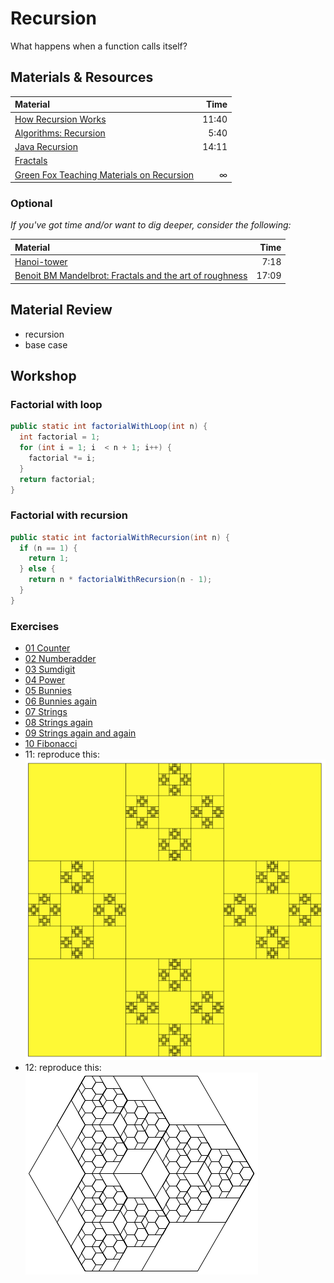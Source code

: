 # Recursion
What happens when a function calls itself?

## Materials & Resources
| Material | Time |
|:---------|-----:|
|[How Recursion Works](https://www.youtube.com/watch?v=ozmE8G6YKww) | 11:40 |
|[Algorithms: Recursion](https://www.youtube.com/watch?v=KEEKn7Me-ms)| 5:40 |
|[Java Recursion](https://www.youtube.com/watch?v=neuDuf_i8Sg)| 14:11 |
| [Fractals](https://www.youtube.com/watch?v=WFtTdf3I6Ug) | |
| [Green Fox Teaching Materials on Recursion](https://github.com/greenfox-academy/teaching-materials/tree/master/exercises/recursion/java.md) | ∞ |




### Optional
*If you've got time and/or want to dig deeper, consider the following:*

| Material | Time |
|:---------|-----:|
|[Hanoi-tower](https://www.youtube.com/watch?v=5_6nsViVM00)| 7:18 |
| [Benoit BM Mandelbrot: Fractals and the art of roughness](https://www.ted.com/talks/benoit_mandelbrot_fractals_the_art_of_roughness?language=en) | 17:09 |


## Material Review
 - recursion
 - base case

## Workshop


### Factorial with loop

```java
public static int factorialWithLoop(int n) {
  int factorial = 1;
  for (int i = 1; i  < n + 1; i++) {
    factorial *= i;
  }
  return factorial;
}
```


### Factorial with recursion

```java
public static int factorialWithRecursion(int n) {
  if (n == 1) {
    return 1;
  } else {
    return n * factorialWithRecursion(n - 1);
  }
}
```

### Exercises

 - [01 Counter](counter/Counter.java)
 - [02 Numberadder](numberadder/Numberadder.java)
 - [03 Sumdigit](sumdigit/Sumdigit.java)
 - [04 Power](power/Power.java)
 - [05 Bunnies](bunnies/Bunny1.java)
 - [06 Bunnies again](bunnies2/Bunny2.java)
 - [07 Strings](strings/String1.java)
 - [08 Strings again](strings2/String2.java)
 - [09 Strings again and again](strings3/String3.java)
 - [10 Fibonacci](fibonacci/Fibonacci.java)
 - 11: reproduce this:   
![11](drawing/graphic.png)
 - 12: reproduce this:   
![12](drawing/graphic2.png)
